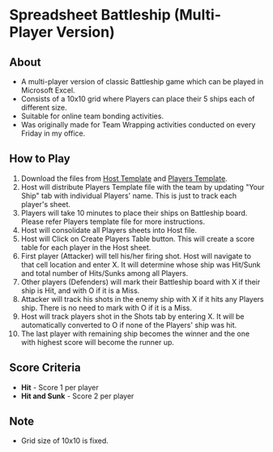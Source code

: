 # Spreadsheet Battleship (Multi-Player Version)

## About
* A multi-player version of classic Battleship game which can be played in Microsoft Excel.
* Consists of a 10x10 grid where Players can place their 5 ships each of different size.
* Suitable for online team bonding activities.
* Was originally made for Team Wrapping activities conducted on every Friday in my office.

## How to Play 
1. Download the files from [Host Template](Host%20Template) and [Players Template](Players%20Template).
2. Host will distribute Players Template file with the team by updating "Your Ship" tab with individual Players' name. This is just to track each player's sheet.
3. Players will take 10 minutes to place their ships on Battleship board. Please refer Players template file for more instructions.
3. Host will consolidate all Players sheets into Host file.
4. Host will Click on Create Players Table button. This will create a score table for each player in the Host sheet.
6. First player (Attacker) will tell his/her firing shot. Host will navigate to that cell location and enter X. It will determine whose ship was Hit/Sunk and total number of Hits/Sunks among all Players.
7. Other players (Defenders) will mark their Battleship board with X if their ship is Hit, and with O if it is a Miss.
8. Attacker will track his shots in the enemy ship with X if it hits any Players ship. There is no need to mark with O if it is a Miss.
9. Host will track players shot in the Shots tab by entering X. It will be automatically converted to O if none of the Players' ship was hit.
10. The last player with remaining ship becomes the winner and the one with highest score will become the runner up.

## Score Criteria
* <b>Hit</b> - Score 1 per player
* <b>Hit and Sunk</b> - Score 2 per player

## Note
* Grid size of 10x10 is fixed.


